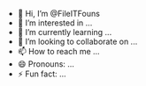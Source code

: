 - 👋 Hi, I’m @FileITFouns
- 👀 I’m interested in ...
- 🌱 I’m currently learning ...
- 💞️ I’m looking to collaborate on ...
- 📫 How to reach me ...
- 😄 Pronouns: ...
- ⚡ Fun fact: ...

<!---
FileITFouns/FileITFouns is a ✨ special ✨ repository because its `README.md` (this file) appears on your GitHub profile.
You can click the Preview link to take a look at your changes.
--->
